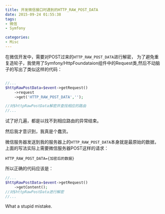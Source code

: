 ```yaml
---
title: 开发微信接口时遇到的HTTP_RAW_POST_DATA
date: 2015-09-24 01:55:38
tags:
- 微信
- Symfony

categories:
- Misc
---
```



在微信开发中，需要对POST过来的`HTTP_RAW_POST_DATA`进行解密，
为了避免重复造轮子，我使用了Symfony/HttpFoundataion组件中的Request类,然后不动脑子的写出了类似这样的代码：

```PHP

//...
$httpRawPostData=$event->getRequest()
    ->request
    ->get('HTTP_RAW_POST_DATA','');

//对$httpRawPostData解密并查找相应的路由
//...

```

试了好几遍，都是以找不到相应路由的异常结束。

然后我才意识到，我真是个蠢货。

微信服务器发送到我的服务器上的`HTTP_RAW_POST_DATA`本身就是最原始的数据，上面的写法实际上需要微信服务器POST这样的请求：

```
HTTP_RAW_POST_DATA={加密后的数据}
```


所以正确的代码应该是：

```PHP
//...
$httpRawPostData=$event->getRequest()
    ->getContent();
//对$httpRawPostData进行解密
//...
```

What a stupid mistake.


